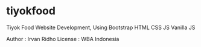 # tiyokfood
Tiyok Food Website Development, Using Bootstrap HTML CSS JS
Vanilla JS

Author : Irvan Ridho
License : WBA Indonesia
